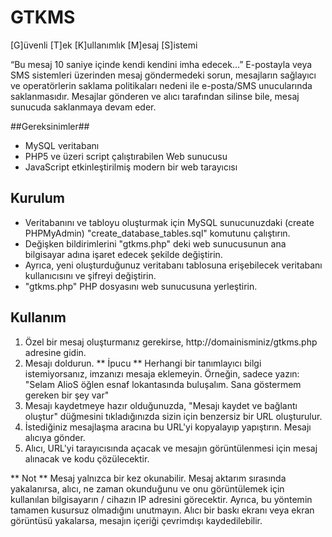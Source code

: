 GTKMS
====

[G]üvenli [T]ek [K]ullanımlık [M]esaj [S]istemi

“Bu mesaj 10 saniye içinde kendi kendini imha edecek…” E-postayla veya SMS sistemleri üzerinden mesaj göndermedeki sorun, mesajların sağlayıcı ve operatörlerin saklama politikaları nedeni ile e-posta/SMS unucularında saklanmasıdır. 
Mesajlar gönderen ve alıcı tarafından silinse bile, mesaj sunucuda saklanmaya devam eder.


##Gereksinimler##

* MySQL veritabanı
* PHP5 ve üzeri script çalıştırabilen Web sunucusu
* JavaScript etkinleştirilmiş modern bir web tarayıcısı

## Kurulum ##

* Veritabanını ve tabloyu oluşturmak için MySQL sunucunuzdaki (create PHPMyAdmin) "create_database_tables.sql" komutunu çalıştırın.
* Değişken bildirimlerini "gtkms.php" deki web sunucusunun ana bilgisayar adına işaret edecek şekilde değiştirin. 
* Ayrıca, yeni oluşturduğunuz veritabanı tablosuna erişebilecek veritabanı kullanıcısını ve şifreyi değiştirin.
* "gtkms.php" PHP dosyasını web sunucusuna yerleştirin.

## Kullanım ##

1. Özel bir mesaj oluşturmanız gerekirse, http://domainisminiz/gtkms.php adresine gidin.
2. Mesajı doldurun. ** İpucu ** Herhangi bir tanımlayıcı bilgi istemiyorsanız, imzanızı mesaja eklemeyin. Örneğin, sadece yazın:
   "Selam AlioS öğlen esnaf lokantasında buluşalım. Sana göstermem gereken bir şey var"
3. Mesajı kaydetmeye hazır olduğunuzda, "Mesajı kaydet ve bağlantı oluştur" düğmesini tıkladığınızda sizin için benzersiz bir URL oluşturulur.
4. İstediğiniz mesajlaşma aracına bu URL'yi kopyalayıp yapıştırın. Mesajı alıcıya gönder.
5. Alıcı, URL'yi tarayıcısında açacak ve mesajın görüntülenmesi için mesaj alınacak ve kodu çözülecektir.

** Not ** Mesaj yalnızca bir kez okunabilir. Mesaj aktarım sırasında yakalanırsa, alıcı, ne zaman okunduğunu ve onu görüntülemek için kullanılan bilgisayarın / cihazın IP adresini görecektir. 
Ayrıca, bu yöntemin tamamen kusursuz olmadığını unutmayın. Alıcı bir baskı ekranı veya ekran görüntüsü yakalarsa, mesajın içeriği çevrimdışı kaydedilebilir.
